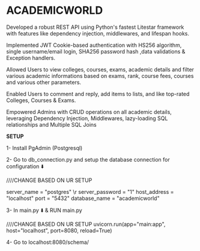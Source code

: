 # ACADEMICWORLD

Developed a robust REST API using Python's fastest Litestar framework with features like dependency injection, middlewares, and lifespan hooks.

Implemented JWT Cookie-based authentication with HS256 algorithm, single username/email login, SHA256 password hash ,data validations & Exception handlers.

Allowed Users to view colleges, courses, exams, academic details and filter various academic informations based on exams, rank, course fees, courses and various other parameters. 

Enabled Users to comment and reply, add items to lists, and like top-rated Colleges, Courses & Exams.

Empowered Admins with CRUD operations on all academic details, leveraging Dependency Injection, Middlewares, lazy-loading SQL relationships and Multiple SQL Joins 


**SETUP**

1- Install PgAdmin (Postgresql)

2- Go to db_connection.py and setup the database connection for configuration ⬇️

////CHANGE BASED ON UR SETUP

server_name = "postgres" \r
server_password = "1"
host_address = "localhost"
port = "5432"
database_name = "academicworld"

3- In main.py ⬇️ & RUN main.py

////CHANGE BASED ON UR SETUP
uvicorn.run(app="main:app", host="localhost", port=8080, reload=True)

4- Go to localhost:8080/schema/

